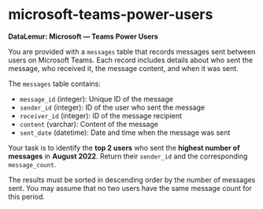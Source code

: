 # microsoft-teams-power-users

**DataLemur: Microsoft — Teams Power Users**

You are provided with a `messages` table that records messages sent between users on Microsoft Teams. Each record includes details about who sent the message, who received it, the message content, and when it was sent.

The `messages` table contains:
- `message_id` (integer): Unique ID of the message
- `sender_id` (integer): ID of the user who sent the message
- `receiver_id` (integer): ID of the message recipient
- `content` (varchar): Content of the message
- `sent_date` (datetime): Date and time when the message was sent

Your task is to identify the **top 2 users** who sent the **highest number of messages** in **August 2022**. Return their `sender_id` and the corresponding `message_count`.

The results must be sorted in descending order by the number of messages sent. You may assume that no two users have the same message count for this period.
